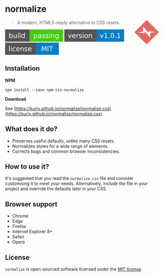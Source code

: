 # normalize

<a href="https://github.com/kuriv/normalize">
	<img src="https://raw.githubusercontent.com/kuriv/kuriv.github.io/master/.cloud/normalize/730bfa378b905ab806a3e0a03a170835.svg?sanitize=true" width="80" height="80" align="right">
</a>

> A modern, HTML5-ready alternative to CSS resets.

[![build][build-image]][build-url]
[![version][version-image]][version-url]
[![license][license-image]][license-url]

## Installation

**NPM**

```
npm install --save npm-css-normalize
```

**Download**

See [https://kuriv.github.io/normalize/normalize.css](https://kuriv.github.io/normalize/normalize.css)

## What does it do?

* Preserves useful defaults, unlike many CSS resets.
* Normalizes styles for a wide range of elements.
* Corrects bugs and common browser inconsistencies.

## How to use it?

It's suggested that you read the `normalize.css` file and consider customising it to meet your needs. Alternatively, include the file in your project and
override the defaults later in your CSS.

## Browser support

* Chrome
* Edge
* Firefox
* Internet Explorer 8+
* Safari
* Opera

## License

`normalize` is open-sourced software licensed under the [MIT license](https://opensource.org/licenses/MIT).



[build-image]: https://raw.githubusercontent.com/kuriv/kuriv.github.io/master/.cloud/normalize/b54a096c658c0501f34a1909e74173e0.svg?sanitize=true
[build-url]: https://github.com/kuriv/normalize
[version-image]: https://raw.githubusercontent.com/kuriv/kuriv.github.io/master/.cloud/normalize/44b13eaf0e18d5e0aa1e4be746774c4c.svg?sanitize=true
[version-url]: https://github.com/kuriv/normalize
[license-image]: https://raw.githubusercontent.com/kuriv/kuriv.github.io/master/.cloud/normalize/928c8fa04a9fe016d3e01548b53fd06a.svg?sanitize=true
[license-url]: https://opensource.org/licenses/MIT